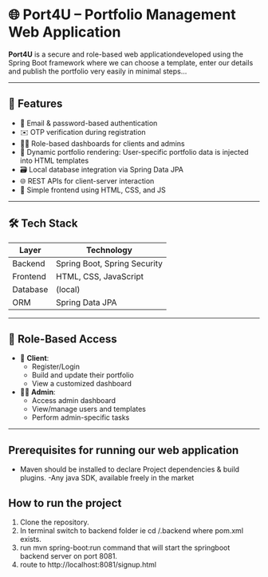 # 🌐 Port4U – Portfolio Management Web Application

**Port4U** is a secure and role-based web applicationdeveloped using  the Spring Boot framework where we can choose a template, enter our details and publish the portfolio very easily in minimal steps...


---

## 🚀 Features

- 🔐 Email & password-based authentication
- ✉️ OTP verification during registration
- 🧑‍💻 Role-based dashboards for clients and admins
- 📄  Dynamic portfolio rendering: User-specific portfolio data is injected into HTML templates
- 🗃️ Local database integration via Spring Data JPA
- 🌐 REST APIs for client-server interaction
- 🎨 Simple frontend using HTML, CSS, and JS

---

## 🛠️ Tech Stack

| Layer     | Technology             |
|-----------|------------------------|
| Backend   | Spring Boot, Spring Security |
| Frontend  | HTML, CSS, JavaScript |
| Database  | (local)          |
| ORM       | Spring Data JPA        |

---

## 🧩 Role-Based Access

- 👤 **Client**:
  - Register/Login
  - Build and update their portfolio
  - View a customized dashboard
- 👨‍💼 **Admin**:
  - Access admin dashboard
  - View/manage users and templates
  - Perform admin-specific tasks

---

## Prerequisites for running our web application

- Maven should be installed to declare Project dependencies & build plugins.
-Any java SDK, available freely in the market

## How to run the project


1. Clone the repository.
2. In terminal switch to backend folder ie cd /.backend where pom.xml exists.
3. run mvn spring-boot:run command that will start the springboot backend server on port 8081.
4. route to http://localhost:8081/signup.html
